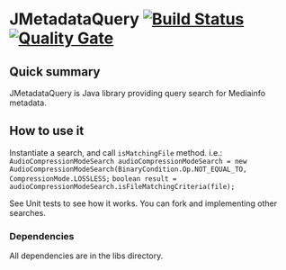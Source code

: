 # JMetadataQuery [![Build Status](https://travis-ci.org/welle/JMetaDataQuery.svg?branch=master)](https://travis-ci.org/welle/JMetaDataQuery) [![Quality Gate](https://sonarcloud.io/api/badges/gate?key=JMetaDataQuery)](https://sonarcloud.io/dashboard/index/JMetaDataQuery) #

## Quick summary ##
JMetadataQuery is Java library providing query search for Mediainfo metadata.

## How to use it ##
Instantiate a search, and call `isMatchingFile` method.
i.e.:  
`AudioCompressionModeSearch audioCompressionModeSearch = new AudioCompressionModeSearch(BinaryCondition.Op.NOT_EQUAL_TO, CompressionMode.LOSSLESS;` 
`boolean result = audioCompressionModeSearch.isFileMatchingCriteria(file);`  

See Unit tests to see how it works.
You can fork and implementing other searches.

### Dependencies ###
All dependencies are in the libs directory.
